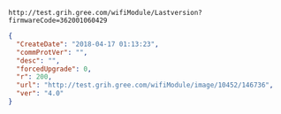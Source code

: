 `http://test.grih.gree.com/wifiModule/Lastversion?firmwareCode=362001060429`

```json
{
  "CreateDate": "2018-04-17 01:13:23",
  "commProtVer": "",
  "desc": "",
  "forcedUpgrade": 0,
  "r": 200,
  "url": "http://test.grih.gree.com/wifiModule/image/10452/146736",
  "ver": "4.0"
}
```